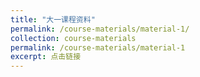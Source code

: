 ```yaml
---
title: "大一课程资料"
permalink: /course-materials/material-1/
collection: course-materials
permalink: /course-materials/material-1
excerpt: 点击链接
---
```


